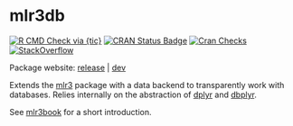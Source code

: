 # mlr3db

<!-- badges: start -->
[![R CMD Check via {tic}](https://github.com/mlr-org/mlr3db/workflows/R%20CMD%20Check%20via%20{tic}/badge.svg?branch=master)](https://github.com/mlr-org/mlr3db/actions)
[![CRAN Status Badge](https://www.r-pkg.org/badges/version-ago/mlr3db)](https://cran.r-project.org/package=mlr3db)
[![Cran Checks](https://cranchecks.info/badges/worst/mlr3db)](https://cran.r-project.org/web/checks/check_results_mlr3db.html)
[![StackOverflow](https://img.shields.io/badge/stackoverflow-mlr3-orange.svg)](https://stackoverflow.com/questions/tagged/mlr3)
<!-- badges: end -->

Package website: [release](https://mlr3db.mlr-org.com/) | [dev](https://mlr3db.mlr-org.com/dev)

Extends the [mlr3](https://mlr3.mlr-org.com/) package with a data backend to transparently work with databases.
Relies internally on the abstraction of [dplyr](https://dplyr.tidyverse.org/) and [dbplyr](https://dbplyr.tidyverse.org/).

See [mlr3book](https://mlr3book.mlr-org.com) for a short introduction.
